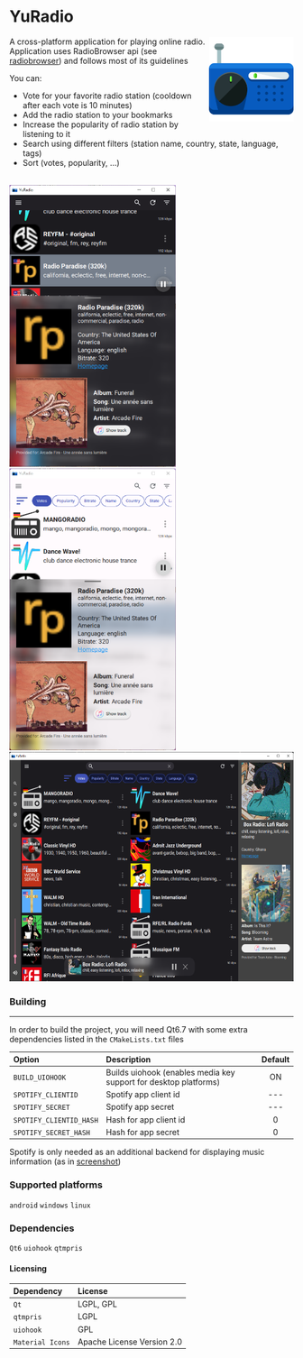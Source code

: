 # YuRadio

<img src="src/YuRadioContents/images/shortwave.svg" align="right"
     alt="YuRadio Logo" width="150" height="150">

A cross-platform application for playing online radio.\
Application uses RadioBrowser api (see [radiobrowser](https://api.radio-browser.info/))
and follows most of its guidelines

You can:

- Vote for your favorite radio station (cooldown after each vote is 10 minutes)
- Add the radio station to your bookmarks
- Increase the popularity of radio station by listening to it
- Search using different filters (station name, country, state, language, tags)
- Sort (votes, popularity, ...)

\
<img src="doc/screenshot-dark.png" height="500">
<a id="screenshot-light">
<img src="doc/screenshot-light.png" height="500">
</a>
<img src="doc/screenshot-desktop-dark.png" height="407">

### Building

---

In order to build the project, you will need Qt6.7 with some extra dependencies
listed in the `CMakeLists.txt` files

| Option                  | Description                                                      | Default |
| :---------------------- | :--------------------------------------------------------------- | :-----: |
| `BUILD_UIOHOOK`         | Builds uiohook (enables media key support for desktop platforms) |   ON    |
| `SPOTIFY_CLIENTID`      | Spotify app client id                                            |   ---   |
| `SPOTIFY_SECRET`        | Spotify app secret                                               |   ---   |
| `SPOTIFY_CLIENTID_HASH` | Hash for app client id                                           |    0    |
| `SPOTIFY_SECRET_HASH`   | Hash for app secret                                              |    0    |

Spotify is only needed as an additional backend for displaying music information (as in [screenshot](#screenshot-light))

### Supported platforms

`android` `windows` `linux`

### Dependencies

`Qt6` `uiohook` `qtmpris`

#### Licensing

| Dependency       | License                    |
| :--------------- | :------------------------- |
| `Qt`             | LGPL, GPL                  |
| `qtmpris`        | LGPL                       |
| `uiohook`        | GPL                        |
| `Material Icons` | Apache License Version 2.0 |
